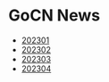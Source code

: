 # GoCN News
- [202301](gocn/202301.md)
- [202302](gocn/202302.md)
- [202303](gocn/202303.md)
- [202304](gocn/202304.md)
